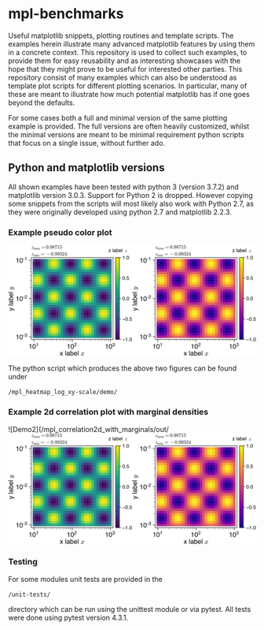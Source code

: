 # mpl-benchmarks
Useful matplotlib snippets, plotting routines and template scripts.
The examples herein illustrate many advanced matplotlib features by using them in a
concrete context. This repository is used to collect such examples,
to provide them for easy reusability and as interesting showcases with the hope
that they might prove to be useful for interested other parties.
This repository consist of many examples which can also be understood as
template plot scripts for different plotting scenarios.
In particular, many of these are meant to illustrate how much potential matplotlib
has if one goes beyond the defaults.

For some cases both a full and minimal version of the same plotting example is provided.
The full versions are often heavily customized, whilst the minimal
versions are meant to be minimal requirement python scripts that focus on
a single issue, without further ado.

## Python and matplotlib versions
All shown examples have been tested with python 3 (version 3.7.2)
and matplotlib version 3.0.3.
Support for Python 2 is dropped.
However copying some snippets from the scripts will
most likely also work with Python 2.7, as they were originally
developed using python 2.7 and matplotlib 2.2.3.

### Example pseudo color plot

![Demo](/mpl_heatmap_log_xy-scale/demo/out/pcolor_showcase_figure_composition.png)

The python script which produces the above two figures can be found under
```
/mpl_heatmap_log_xy-scale/demo/
```

### Example 2d correlation plot with marginal densities

![Demo2](/mpl_correlation2d_with_marginals/out/![Demo](/mpl_heatmap_log_xy-scale/demo/out/pcolor_showcase_figure_composition.png)

### Testing
For some modules unit tests are provided in the
```
/unit-tests/
```
directory which can be run using the unittest module or via pytest.
All tests were done using pytest version 4.3.1.
